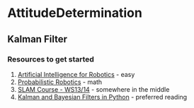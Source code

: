 # AttitudeDetermination

## Kalman Filter

### Resources to get started
1. [Artificial Intelligence for Robotics](https://www.udacity.com/course/artificial-intelligence-for-robotics--cs373) - easy
2. [Probabilistic Robotics](https://docs.ufpr.br/~danielsantos/ProbabilisticRobotics.pdf) - math
3. [SLAM Course - WS13/14](https://www.youtube.com/playlist?list=PLgnQpQtFTOGQrZ4O5QzbIHgl3b1JHimN_) - somewhere in the middle
4. [Kalman and Bayesian Filters in Python](http://nbviewer.jupyter.org/github/rlabbe/Kalman-and-Bayesian-Filters-in-Python/blob/master/table_of_contents.ipynb) - preferred reading
